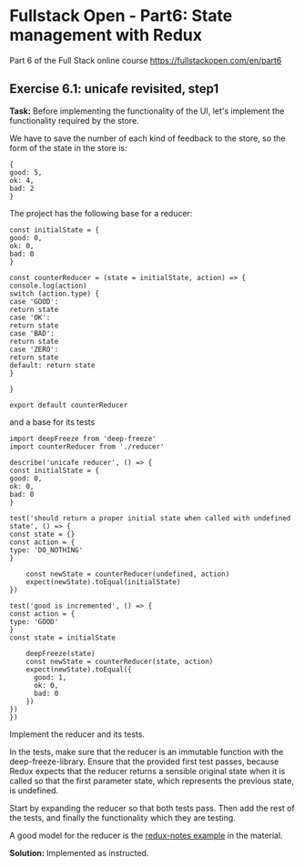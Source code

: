 # Fullstack Open - Part6: State management with Redux
Part 6 of the Full Stack online course https://fullstackopen.com/en/part6

## Exercise 6.1: unicafe revisited, step1
**Task:**
Before implementing the functionality of the UI, let's implement the functionality required by the store.

We have to save the number of each kind of feedback to the store, so the form of the state in the store is:
```
{
good: 5,
ok: 4,
bad: 2
}
```
The project has the following base for a reducer:
```
const initialState = {
good: 0,
ok: 0,
bad: 0
}

const counterReducer = (state = initialState, action) => {
console.log(action)
switch (action.type) {
case 'GOOD':
return state
case 'OK':
return state
case 'BAD':
return state
case 'ZERO':
return state
default: return state
}

}

export default counterReducer
```
and a base for its tests
```
import deepFreeze from 'deep-freeze'
import counterReducer from './reducer'

describe('unicafe reducer', () => {
const initialState = {
good: 0,
ok: 0,
bad: 0
}

test('should return a proper initial state when called with undefined state', () => {
const state = {}
const action = {
type: 'DO_NOTHING'
}

    const newState = counterReducer(undefined, action)
    expect(newState).toEqual(initialState)
})

test('good is incremented', () => {
const action = {
type: 'GOOD'
}
const state = initialState

    deepFreeze(state)
    const newState = counterReducer(state, action)
    expect(newState).toEqual({
      good: 1,
      ok: 0,
      bad: 0
    })
})
})
```
Implement the reducer and its tests.

In the tests, make sure that the reducer is an immutable function with the deep-freeze-library. Ensure that the provided first test passes, because Redux expects that the reducer returns a sensible original state when it is called so that the first parameter state, which represents the previous state, is undefined.

Start by expanding the reducer so that both tests pass. Then add the rest of the tests, and finally the functionality which they are testing.

A good model for the reducer is the [redux-notes example](https://fullstackopen.com/en/part6/flux_architecture_and_redux#pure-functions-immutable) in the material.

**Solution:**
Implemented as instructed.



